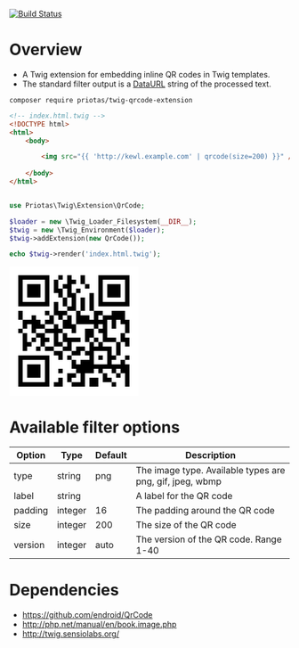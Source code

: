 [![Build Status](https://travis-ci.org/priotas/twig-qrcode-extension.svg?branch=master)](https://travis-ci.org/priotas/twig-qrcode-extension)

# Overview

+ A Twig extension for embedding inline QR codes in Twig templates.
+ The standard filter output is a [DataURL](https://developer.mozilla.org/en-US/docs/Web/HTTP/Basics_of_HTTP/Data_URIs) string of the processed text.


```
composer require priotas/twig-qrcode-extension
```


```html
<!-- index.html.twig -->
<!DOCTYPE html>
<html>
    <body>

        <img src="{{ 'http://kewl.example.com' | qrcode(size=200) }}" />
    
    </body>
</html>
```

```php

use Priotas\Twig\Extension\QrCode;

$loader = new \Twig_Loader_Filesystem(__DIR__);
$twig = new \Twig_Environment($loader);
$twig->addExtension(new QrCode());

echo $twig->render('index.html.twig');
```

<img src="data:image/png;base64,iVBORw0KGgoAAAANSUhEUgAAAOgAAADoAQMAAADfZzo7AAAABlBMVEX///8AAABVwtN+AAAACXBIWXMAAA7EAAAOxAGVKw4bAAAAzElEQVRYhe2VUQ7DMAhDff9Le2vACdV2gtcSKY38+AJDpTfg4YrvQ+saCpP2fSEXvek86qVe3xKjwGml6Cn0lINOc3uf31kA0d5d4/zZdRyayDa7qzw6PV8mWHkG02F17/ZTqcrr3fxjfWNpGt8laMtTqXuwnYeSxKQtqffYnnFx6SqAFZ/LuyRIetqe5F0bJFWVo42edSYqTdIYbTLNDyqSUxsqvd3uagyz4+hxt2fQqRufcWdTjQUe6yPpFDw2GpS2t2t7H0Slb4DjA6OJxrgh+lL8AAAAAElFTkSuQmCC" />

# Available filter options

| Option        |Type    |Default  | Description  |
| ------------- |--------|---------| -------------|
| type          |string  |png      | The image type. Available types are png, gif, jpeg, wbmp |
| label         |string  |         | A label for the QR code  |
| padding       |integer |16       | The padding around the QR code |
| size          |integer |200      | The size of the QR code |
| version       |integer |auto     | The version of the QR code. Range 1-40 |


# Dependencies

+ https://github.com/endroid/QrCode
+ http://php.net/manual/en/book.image.php
+ http://twig.sensiolabs.org/
